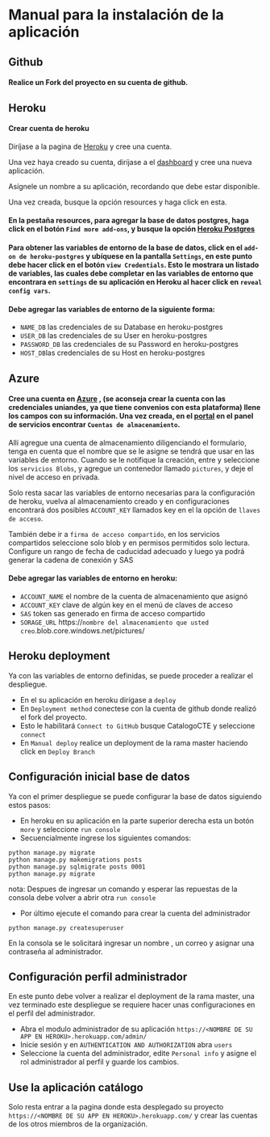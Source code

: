 # Manual para la instalación de la aplicación
## Github
#### Realice un Fork del proyecto en su cuenta de github.

## Heroku
#### Crear cuenta de heroku
Diríjase a la pagina de [Heroku](https://www.heroku.com/) y cree una cuenta.

Una vez haya creado su cuenta, diríjase a el [dashboard](https://dashboard.heroku.com/apps) y cree una nueva aplicación.

Asígnele un nombre a su aplicación, recordando que debe estar disponible.

Una vez creada, busque la opción resources y haga click en esta.

#### En la pestaña resources, para agregar la base de datos postgres, haga click en el botón ```Find more add-ons```, y busque la opción [Heroku Postgres](https://elements.heroku.com/addons/heroku-postgresql)

#### Para obtener las variables de entorno de la base de datos, click en el ```add-on de heroku-postgres``` y ubíquese en la pantalla ```Settings```, en este punto debe hacer click en el botón ```view Credentials```. Esto le mostrara un listado de variables, las cuales debe completar en las variables de entorno que encontrara en ```settings``` de su aplicación en Heroku al hacer click en ```reveal config vars```.

#### Debe agregar las variables de entorno de la siguiente forma:
*  ```NAME_DB``` las credenciales de su Database en heroku-postgres
*  ```USER_DB``` las credenciales de su User en heroku-postgres
*  ```PASSWORD_DB``` las credenciales de su Password en heroku-postgres
*  ```HOST_DB```las credenciales de su Host en heroku-postgres
#####
## Azure
#### Cree una cuenta en [Azure](https://azure.microsoft.com/es-es/free/students) , (se aconseja crear la cuenta con las credenciales uniandes, ya que tiene convenios con esta plataforma) llene los campos con su información. Una vez creada, en el [portal](https://portal.azure.com) en el panel de servicios encontrar ```Cuentas de almacenamiento```. 

Allí agregue una cuenta de almacenamiento diligenciando el formulario, tenga en cuenta que  el nombre que se le asigne 
se tendrá que usar en las variables de entorno. Cuando se le notifique la creación, entre y seleccione los ```servicios Blobs```, y agregue un contenedor llamado ```pictures```, y deje el nivel de acceso en privada. 

Solo resta sacar las variables de entorno necesarias para la configuración de heroku, vuelva al almacenamiento creado y 
en configuraciones encontrará dos posibles ```ACCOUNT_KEY``` llamados key en el la opción de ```llaves de acceso```. 

También debe ir a ```firma de acceso compartido```, en los servicios compartidos seleccione solo blob y en permisos permitidos solo lectura. Configure un rango de fecha de caducidad adecuado y luego ya podrá generar la cadena de conexión y SAS

#### Debe agregar las variables de entorno en heroku:
*  ```ACCOUNT_NAME``` el nombre de la cuenta de almacenamiento que asignó
*  ```ACCOUNT_KEY``` clave de algún key en el menú de claves de acceso 
*  ```SAS``` token sas generado en firma de acceso compartido 
*  ```SORAGE_URL``` https://```nombre del almacenamiento que usted creo```.blob.core.windows.net/pictures/


## Heroku deployment

Ya con las variables de entorno definidas, se puede proceder a realizar el despliegue. 

* En el su aplicación en heroku dirígase a ```deploy``` 
* En ```Deployment method``` conectese con la cuenta de github donde realizó el fork del proyecto. 
* Esto le habilitará ```Connect to GitHub``` busque CatalogoCTE y seleccione ```connect```
* En ```Manual deploy``` realice un deployment de la rama master haciendo click en ```Deploy Branch```

## Configuración inicial base de datos

Ya con el primer despliegue se puede configurar la base de datos siguiendo estos pasos:

* En heroku en su aplicación en la parte superior derecha esta un botón ```more``` y seleccione ```run console```
* Secuencialmente ingrese los siguientes comandos: 
```
python manage.py migrate
python manage.py makemigrations posts   
python manage.py sqlmigrate posts 0001
python manage.py migrate 
```
nota: Despues de ingresar un comando y esperar las repuestas de la consola debe volver a abrir otra ```run console ```

* Por último ejecute el comando para crear la cuenta del administrador
```
python manage.py createsuperuser
```

En la consola se le solicitará ingresar un nombre , un correo y asignar una contraseña al administrador. 

## Configuración perfil administrador 

En este punto debe volver a realizar el deployment de la rama master, una vez terminado este despliegue se requiere hacer unas configuraciones en el perfil del administrador.

* Abra el modulo administrador de su aplicación ```https://<NOMBRE DE SU APP EN HEROKU>.herokuapp.com/admin/```
* Inicie sesión y en ```AUTHENTICATION AND AUTHORIZATION``` abra  ```users```
* Seleccione la cuenta del administrador, edite ```Personal info``` y asigne el rol administrador al perfil y guarde los cambios. 

## Use la aplicación catálogo

Solo resta entrar a la pagina donde esta desplegado su proyecto ```https://<NOMBRE DE SU APP EN HEROKU>.herokuapp.com/``` y crear las cuentas de los otros miembros de la organización. 



